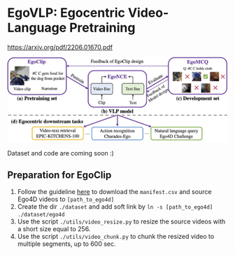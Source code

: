 # EgoVLP: Egocentric Video-Language Pretraining
https://arxiv.org/pdf/2206.01670.pdf

<img src="/figures/egovlp_framework.jpg" alt="EgoVLP" style="zoom:67%;" />

Dataset and code are coming soon :)

## Preparation for EgoClip
1. Follow the guideline [here](https://ego4d-data.org/docs/start-here/#cli-download) to download the `manifest.csv` and source Ego4D videos to `[path_to_ego4d]`
2. Create the dir `./dataset` and add soft link by `ln -s [path_to_ego4d] ./dataset/ego4d`
4. Use the script `./utils/video_resize.py` to resize the source videos with a short size equal to 256.
5. Use the script `./utils/video_chunk.py` to chunk the resized video to multiple segments, up to 600 sec.
